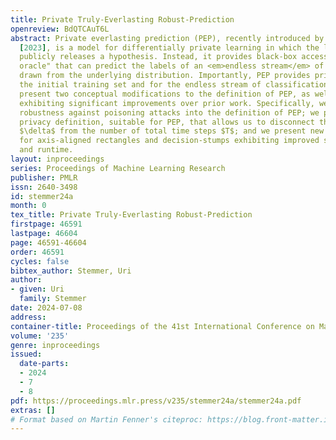 ```yaml
---
title: Private Truly-Everlasting Robust-Prediction
openreview: BdQTCAuT6L
abstract: Private everlasting prediction (PEP), recently introduced by Naor et al.
  [2023], is a model for differentially private learning in which the learner never
  publicly releases a hypothesis. Instead, it provides black-box access to a "prediction
  oracle" that can predict the labels of an <em>endless stream</em> of unlabeled examples
  drawn from the underlying distribution. Importantly, PEP provides privacy both for
  the initial training set and for the endless stream of classification queries. We
  present two conceptual modifications to the definition of PEP, as well as new constructions
  exhibiting significant improvements over prior work. Specifically, we incorporate
  robustness against poisoning attacks into the definition of PEP; we present a relaxed
  privacy definition, suitable for PEP, that allows us to disconnect the privacy parameter
  $\delta$ from the number of total time steps $T$; and we present new constructions
  for axis-aligned rectangles and decision-stumps exhibiting improved sample complexity
  and runtime.
layout: inproceedings
series: Proceedings of Machine Learning Research
publisher: PMLR
issn: 2640-3498
id: stemmer24a
month: 0
tex_title: Private Truly-Everlasting Robust-Prediction
firstpage: 46591
lastpage: 46604
page: 46591-46604
order: 46591
cycles: false
bibtex_author: Stemmer, Uri
author:
- given: Uri
  family: Stemmer
date: 2024-07-08
address:
container-title: Proceedings of the 41st International Conference on Machine Learning
volume: '235'
genre: inproceedings
issued:
  date-parts:
  - 2024
  - 7
  - 8
pdf: https://proceedings.mlr.press/v235/stemmer24a/stemmer24a.pdf
extras: []
# Format based on Martin Fenner's citeproc: https://blog.front-matter.io/posts/citeproc-yaml-for-bibliographies/
---
```

